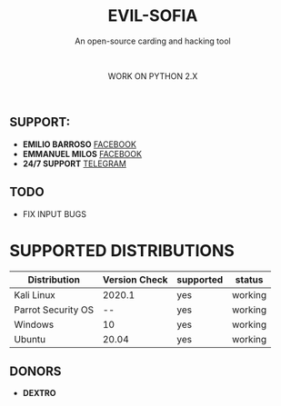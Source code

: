<h1 align="center">EVIL-SOFIA</h1>
<p align="center">An open-source carding and hacking tool</p><br>
<p align="center">WORK ON PYTHON 2.X</p><br>

## SUPPORT:
*   **EMILIO BARROSO** [FACEBOOK](https://www.facebook.com/peta.ftp)
*   **EMMANUEL MILOS** [FACEBOOK](https://www.facebook.com/Emmanuel.ansioso43)
*   **24/7 SUPPORT** [TELEGRAM](https://t.me/BARROSOE)

## TODO
* FIX INPUT BUGS

# SUPPORTED DISTRIBUTIONS
|Distribution | Version Check | supported | status |
----------|-------|------|-------|
|Kali Linux|2020.1 | yes | working   |
|Parrot Security OS|-- |yes | working   |
|Windows|10 |yes  | working   |
|Ubuntu|20.04 |yes | working   |


## DONORS
* **DEXTRO**